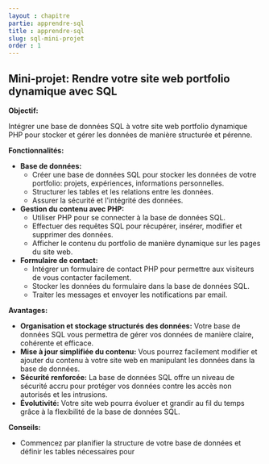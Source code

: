 ```yaml
---
layout : chapitre
partie: apprendre-sql
title : apprendre-sql
slug: sql-mini-projet
order : 1
---
```


## Mini-projet: Rendre votre site web portfolio dynamique avec SQL

**Objectif:**

Intégrer une base de données SQL à votre site web portfolio dynamique PHP pour stocker et gérer les données de manière structurée et pérenne.

**Fonctionnalités:**

* **Base de données:**
    * Créer une base de données SQL pour stocker les données de votre portfolio: projets, expériences, informations personnelles.
    * Structurer les tables et les relations entre les données.
    * Assurer la sécurité et l'intégrité des données.
* **Gestion du contenu avec PHP:**
    * Utiliser PHP pour se connecter à la base de données SQL.
    * Effectuer des requêtes SQL pour récupérer, insérer, modifier et supprimer des données.
    * Afficher le contenu du portfolio de manière dynamique sur les pages du site web.
* **Formulaire de contact:**
    * Intégrer un formulaire de contact PHP pour permettre aux visiteurs de vous contacter facilement.
    * Stocker les données du formulaire dans la base de données SQL.
    * Traiter les messages et envoyer les notifications par email.

**Avantages:**

* **Organisation et stockage structurés des données:** Votre base de données SQL vous permettra de gérer vos données de manière claire, cohérente et efficace.
* **Mise à jour simplifiée du contenu:** Vous pourrez facilement modifier et ajouter du contenu à votre site web en manipulant les données dans la base de données.
* **Sécurité renforcée:** La base de données SQL offre un niveau de sécurité accru pour protéger vos données contre les accès non autorisés et les intrusions.
* **Évolutivité:** Votre site web pourra évoluer et grandir au fil du temps grâce à la flexibilité de la base de données SQL.

**Conseils:**

* Commencez par planifier la structure de votre base de données et définir les tables nécessaires pour